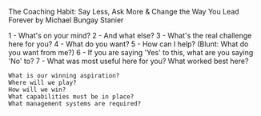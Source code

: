 The Coaching Habit: Say Less, Ask More & Change the Way You Lead Forever by Michael Bungay Stanier

1 - What's on your mind?
2 - And what else?
3 - What's the real challenge here for you?
4 - What do you want?
5 - How can I help? (Blunt: What do you want from me?)
6 - If you are saying 'Yes' to this, what are you saying 'No' to?
7 - What was most useful here for you? What worked best here?

    What is our winning aspiration?
    Where will we play?
    How will we win?
    What capabilities must be in place?
    What management systems are required?

